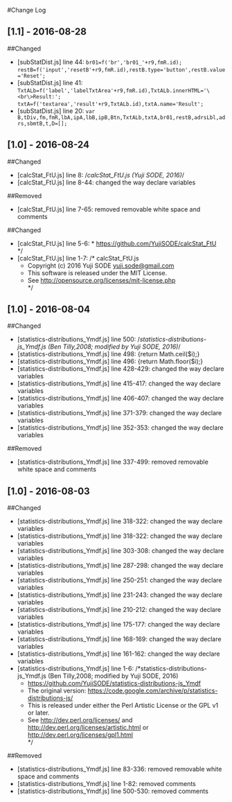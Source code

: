 #Change Log

## [1.1] - 2016-08-28
##Changed
- [subStatDist.js] line 44: `br01=f('br','br01_'+r9,fmR.id);`  
  `restB=f('input','resetB'+r9,fmR.id),restB.type='button',restB.value='Reset';`
- [subStatDist.js] line 41: `TxtALb=f('label','labelTxtArea'+r9,fmR.id),TxtALb.innerHTML='\<br\>Result:';`   
  `txtA=f('textarea','result'+r9,TxtALb.id),txtA.name='Result';`
- [subStatDist.js] line 20: `var B,tDiv,fm,fmR,lbA,ipA,lbB,ipB,Btn,TxtALb,txtA,br01,restB,adrsLbl,adrs,sbmtB,t,D=[];`

## [1.0] - 2016-08-24
##Changed
- [calcStat_FtU.js] line 8: /*calcStat_FtU.js (Yuji SODE, 2016)*/
- [calcStat_FtU.js] line 8-44: changed the way declare variables

##Removed
- [calcStat_FtU.js] line 7-65: removed removable white space and comments

##Changed
- [calcStat_FtU.js] line 5-6: *    https://github.com/YujiSODE/calcStat_FtU  
  */
- [calcStat_FtU.js] line 1-7: /* calcStat_FtU.js  
  *    Copyright (c) 2016 Yuji SODE <yuji.sode@gmail.com>  
  *    This software is released under the MIT License.  
  *    See http://opensource.org/licenses/mit-license.php  
  */

## [1.0] - 2016-08-04
##Changed
- [statistics-distributions_Ymdf.js] line 500: /*statistics-distributions-js_Ymdf.js (Ben Tilly,2008; modified by Yuji SODE, 2016)*/
- [statistics-distributions_Ymdf.js] line 498: {return Math.ceil($i);}
- [statistics-distributions_Ymdf.js] line 496: {return Math.floor($i);}
- [statistics-distributions_Ymdf.js] line 428-429: changed the way declare variables
- [statistics-distributions_Ymdf.js] line 415-417: changed the way declare variables
- [statistics-distributions_Ymdf.js] line 406-407: changed the way declare variables
- [statistics-distributions_Ymdf.js] line 371-379: changed the way declare variables
- [statistics-distributions_Ymdf.js] line 352-353: changed the way declare variables

##Removed
- [statistics-distributions_Ymdf.js] line 337-499: removed removable white space and comments

## [1.0] - 2016-08-03
##Changed
- [statistics-distributions_Ymdf.js] line 318-322: changed the way declare variables
- [statistics-distributions_Ymdf.js] line 318-322: changed the way declare variables
- [statistics-distributions_Ymdf.js] line 303-308: changed the way declare variables
- [statistics-distributions_Ymdf.js] line 287-298: changed the way declare variables
- [statistics-distributions_Ymdf.js] line 250-251: changed the way declare variables
- [statistics-distributions_Ymdf.js] line 231-243: changed the way declare variables
- [statistics-distributions_Ymdf.js] line 210-212: changed the way declare variables
- [statistics-distributions_Ymdf.js] line 175-177: changed the way declare variables
- [statistics-distributions_Ymdf.js] line 168-169: changed the way declare variables
- [statistics-distributions_Ymdf.js] line 161-162: changed the way declare variables
- [statistics-distributions_Ymdf.js] line 1-6: /*statistics-distributions-js_Ymdf.js (Ben Tilly,2008; modified by Yuji SODE, 2016)  
  * https://github.com/YujiSODE/statistics-distributions-js_Ymdf  
  * The original version: https://code.google.com/archive/p/statistics-distributions-js/  
  * This is released under either the Perl Artistic License or the GPL v1 or later.  
  * See http://dev.perl.org/licenses/ and http://dev.perl.org/licenses/artistic.html or http://dev.perl.org/licenses/gpl1.html  
  */

##Removed
- [statistics-distributions_Ymdf.js] line 83-336: removed removable white space and comments
- [statistics-distributions_Ymdf.js] line 1-82: removed comments
- [statistics-distributions_Ymdf.js] line 500-530: removed comments
